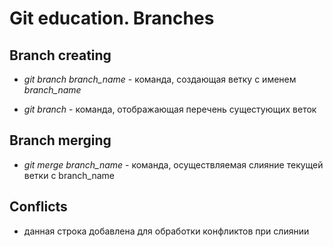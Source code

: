# Git education. Branches

## Branch creating

* *git branch branch_name* - команда, создающая ветку с именем *branch_name*

* *git branch* - команда, отображающая перечень сущестующих веток

## Branch merging

* *git merge branch_name* - команда, осуществляемая слияние текущей ветки с branch_name

## Conflicts

* данная строка добавлена для обработки конфликтов при слиянии